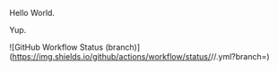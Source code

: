 Hello World.

Yup.

![GitHub Workflow Status (branch)](https://img.shields.io/github/actions/workflow/status/<repository owner>/<repository>/<action file name>.yml?branch=<branch name>)